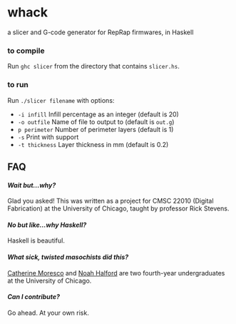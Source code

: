 # whack

 a slicer and G-code generator for RepRap firmwares, in Haskell

### to compile
Run `ghc slicer` from the directory that contains `slicer.hs`.

### to run 
Run `./slicer filename` with options:
* `-i infill` Infill percentage as an integer (default is 20)
* `-o outfile` Name of file to output to (default is `out.g`)
* `p perimeter` Number of perimeter layers (default is 1)
* `-s` Print with support
* `-t thickness` Layer thickness in mm (default is 0.2)

## FAQ 
#### *Wait but...why?*

Glad you asked! This was written as a project for CMSC 22010 (Digital Fabrication) at the University of Chicago, taught by professor Rick Stevens.

#### *No but like...why Haskell?*

Haskell is beautiful.

#### *What sick, twisted masochists did this?*

[Catherine Moresco](http://catmores.co) and [Noah Halford](http://noahhalford.com/) are two fourth-year undergraduates at the University of Chicago.

#### *Can I contribute?*
Go ahead. At your own risk.
